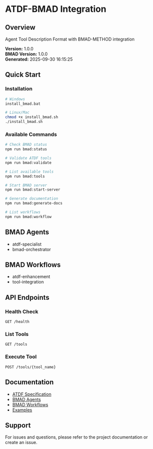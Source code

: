 # ATDF-BMAD Integration

## Overview
Agent Tool Description Format with BMAD-METHOD integration

**Version:** 1.0.0  
**BMAD Version:** 1.0.0  
**Generated:** 2025-09-30 16:15:25

## Quick Start

### Installation
```bash
# Windows
install_bmad.bat

# Linux/Mac
chmod +x install_bmad.sh
./install_bmad.sh
```

### Available Commands
```bash
# Check BMAD status
npm run bmad:status

# Validate ATDF tools
npm run bmad:validate

# List available tools
npm run bmad:tools

# Start BMAD server
npm run bmad:start-server

# Generate documentation
npm run bmad:generate-docs

# List workflows
npm run bmad:workflow
```

## BMAD Agents
- atdf-specialist
- bmad-orchestrator

## BMAD Workflows
- atdf-enhancement
- tool-integration

## API Endpoints

### Health Check
```
GET /health
```

### List Tools
```
GET /tools
```

### Execute Tool
```
POST /tools/{tool_name}
```

## Documentation
- [ATDF Specification](schema/atdf_schema.json)
- [BMAD Agents](bmad/agents/)
- [BMAD Workflows](bmad/workflows/)
- [Examples](schema/examples/)

## Support
For issues and questions, please refer to the project documentation or create an issue.

